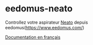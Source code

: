 # eedomus-neato
Controllez votre aspirateur [Neato](https://neatorobotics.com/) depuis eedomus(https://www.eedomus.com/)

[Documentation en français](readme_fr.md)